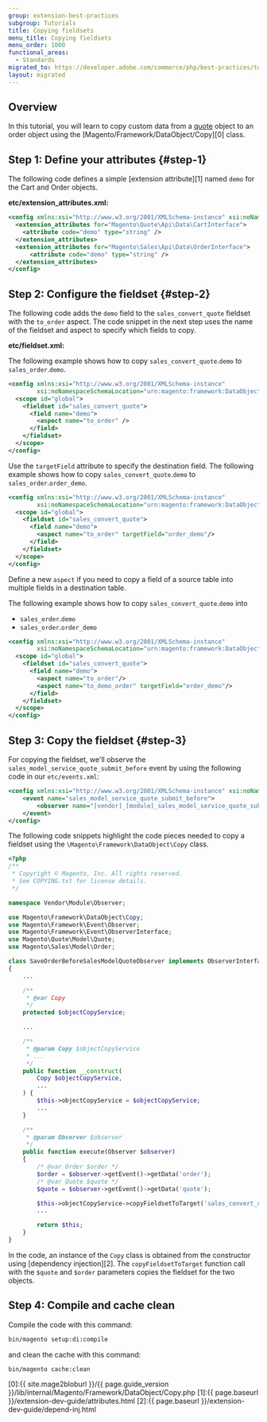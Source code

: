 ```yaml
---
group: extension-best-practices
subgroup: Tutorials
title: Copying fieldsets
menu_title: Copying fieldsets
menu_order: 1000
functional_areas:
  - Standards
migrated_to: https://developer.adobe.com/commerce/php/best-practices/tutorials/copy-fieldsets/
layout: migrated
---
```


## Overview

In this tutorial, you will learn to copy custom data from a [quote](https://glossary.magento.com/quote) object to an order object using the [Magento/Framework/DataObject/Copy][0] class.

## Step 1: Define your attributes {#step-1}

The following code defines a simple [extension attribute][1] named `demo` for the Cart and Order objects.

**etc/extension_attributes.xml:**

```xml
<config xmlns:xsi="http://www.w3.org/2001/XMLSchema-instance" xsi:noNamespaceSchemaLocation="urn:magento:framework:Api/etc/extension_attributes.xsd">
  <extension_attributes for="Magento\Quote\Api\Data\CartInterface">
    <attribute code="demo" type="string" />
  </extension_attributes>
  <extension_attributes for="Magento\Sales\Api\Data\OrderInterface">
      <attribute code="demo" type="string" />
  </extension_attributes>
</config>
```

## Step 2: Configure the fieldset {#step-2}

The following code adds the `demo` field to the `sales_convert_quote` fieldset with the `to_order` aspect.
The code snippet in the next step uses the name of the fieldset and aspect to specify which fields to copy.

**etc/fieldset.xml:**

The following example shows how to copy `sales_convert_quote`.`demo` to `sales_order`.`demo`.

```xml
<config xmlns:xsi="http://www.w3.org/2001/XMLSchema-instance"
        xsi:noNamespaceSchemaLocation="urn:magento:framework:DataObject/etc/fieldset.xsd">
  <scope id="global">
    <fieldset id="sales_convert_quote">
      <field name="demo">
        <aspect name="to_order" />
      </field>
    </fieldset>
  </scope>
</config>
```

Use the `targetField` attribute to specify the destination field. The following example shows how to copy `sales_convert_quote`.`demo` to `sales_order`.`order_demo`.

```xml
<config xmlns:xsi="http://www.w3.org/2001/XMLSchema-instance"
        xsi:noNamespaceSchemaLocation="urn:magento:framework:DataObject/etc/fieldset.xsd">
  <scope id="global">
    <fieldset id="sales_convert_quote">
      <field name="demo">
        <aspect name="to_order" targetField="order_demo"/>
      </field>
    </fieldset>
  </scope>
</config>
```

Define a new `aspect` if you need to copy a field of a source table into multiple fields in a destination table.

The following example shows how to copy `sales_convert_quote`.`demo` into

-  `sales_order`.`demo`
-  `sales_order`.`order_demo`

```xml
<config xmlns:xsi="http://www.w3.org/2001/XMLSchema-instance"
        xsi:noNamespaceSchemaLocation="urn:magento:framework:DataObject/etc/fieldset.xsd">
  <scope id="global">
    <fieldset id="sales_convert_quote">
      <field name="demo">
        <aspect name="to_order"/>
        <aspect name="to_demo_order" targetField="order_demo"/>
      </field>
    </fieldset>
  </scope>
</config>
```

## Step 3: Copy the fieldset {#step-3}

For copying the fieldset, we'll observe the `sales_model_service_quote_submit_before` event by using the following code in our `etc/events.xml`:

```xml
<config xmlns:xsi="http://www.w3.org/2001/XMLSchema-instance" xsi:noNamespaceSchemaLocation="urn:magento:framework:Event/etc/events.xsd">
    <event name="sales_model_service_quote_submit_before">
        <observer name="[vendor]_[module]_sales_model_service_quote_submit_before" instance="Vendor\Module\Observer\SaveOrderBeforeSalesModelQuoteObserver" />
    </event>
</config>
```

The following code snippets highlight the code pieces needed to copy a fieldset using the `\Magento\Framework\DataObject\Copy` class.

```php
<?php
/**
 * Copyright © Magento, Inc. All rights reserved.
 * See COPYING.txt for license details.
 */

namespace Vendor\Module\Observer;

use Magento\Framework\DataObject\Copy;
use Magento\Framework\Event\Observer;
use Magento\Framework\Event\ObserverInterface;
use Magento\Quote\Model\Quote;
use Magento\Sales\Model\Order;

class SaveOrderBeforeSalesModelQuoteObserver implements ObserverInterface
{
    ...

    /**
     * @var Copy
     */
    protected $objectCopyService;

    ...

    /**
     * @param Copy $objectCopyService
     * ...
     */
    public function __construct(
        Copy $objectCopyService,
        ...
    ) {
        $this->objectCopyService = $objectCopyService;
        ...
    }

    /**
     * @param Observer $observer
     */
    public function execute(Observer $observer)
    {
        /* @var Order $order */
        $order = $observer->getEvent()->getData('order');
        /* @var Quote $quote */
        $quote = $observer->getEvent()->getData('quote');

        $this->objectCopyService->copyFieldsetToTarget('sales_convert_quote', 'to_order', $quote, $order);
        ...

        return $this;
    }
}
```

In the code, an instance of the `Copy` class is obtained from the constructor using [dependency injection][2].
The `copyFieldsetToTarget` function call with the `$quote` and `$order` parameters copies the fieldset for the two objects.

## Step 4: Compile and cache clean

Compile the code with this command:

```bash
bin/magento setup:di:compile
```

and clean the cache with this command:

```bash
bin/magento cache:clean
```

[0]:{{ site.mage2bloburl }}/{{ page.guide_version }}/lib/internal/Magento/Framework/DataObject/Copy.php
[1]:{{ page.baseurl }}/extension-dev-guide/attributes.html
[2]:{{ page.baseurl }}/extension-dev-guide/depend-inj.html
